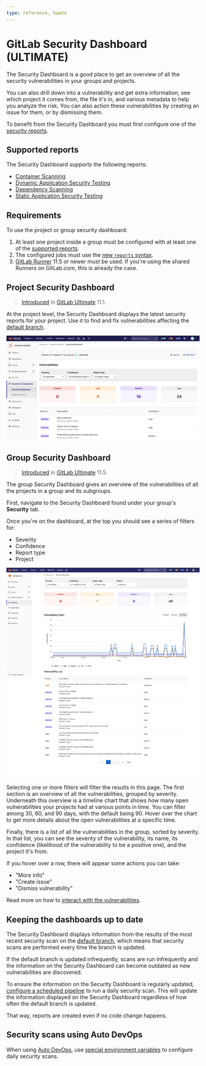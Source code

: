 ```yaml
---
type: reference, howto
---
```


# GitLab Security Dashboard **(ULTIMATE)**

The Security Dashboard is a good place to get an overview of all the security
vulnerabilities in your groups and projects.

You can also drill down into a vulnerability and get extra information, see which
project it comes from, the file it's in, and various metadata to help you analyze
the risk. You can also action these vulnerabilities by creating an issue for them,
or by dismissing them.

To benefit from the Security Dashboard you must first configure one of the
[security reports](../index.md).

## Supported reports

The Security Dashboard supports the following reports:

- [Container Scanning](../container_scanning/index.md)
- [Dynamic Application Security Testing](../dast/index.md)
- [Dependency Scanning](../dependency_scanning/index.md)
- [Static Application Security Testing](../sast/index.md)

## Requirements

To use the project or group security dashboard:

1. At least one project inside a group must be configured with at least one of
   the [supported reports](#supported-reports).
1. The configured jobs must use the [new `reports` syntax](../../../ci/yaml/README.md#artifactsreports).
1. [GitLab Runner](https://docs.gitlab.com/runner/) 11.5 or newer must be used.
   If you're using the shared Runners on GitLab.com, this is already the case.

## Project Security Dashboard

> [Introduced](https://gitlab.com/gitlab-org/gitlab-ee/issues/6165) in [GitLab Ultimate](https://about.gitlab.com/pricing) 11.1.

At the project level, the Security Dashboard displays the latest security reports
for your project. Use it to find and fix vulnerabilities affecting the
[default branch](../../project/repository/branches/index.md#default-branch).

![Project Security Dashboard](img/project_security_dashboard.png)

## Group Security Dashboard

> [Introduced](https://gitlab.com/gitlab-org/gitlab-ee/issues/6709) in
> [GitLab Ultimate](https://about.gitlab.com/pricing) 11.5.

The group Security Dashboard gives an overview of the vulnerabilities of all the
projects in a group and its subgroups.

First, navigate to the Security Dashboard found under your group's
**Security** tab.

Once you're on the dashboard, at the top you should see a series of filters for:

- Severity
- Confidence
- Report type
- Project

![dashboard with action buttons and metrics](img/group_security_dashboard.png)

Selecting one or more filters will filter the results in this page.
The first section is an overview of all the vulnerabilities, grouped by severity.
Underneath this overview is a timeline chart that shows how many open
vulnerabilities your projects had at various points in time. You can filter among 30, 60, and
90 days, with the default being 90. Hover over the chart to get more details about
the open vulnerabilities at a specific time.

Finally, there is a list of all the vulnerabilities in the group, sorted by severity.
In that list, you can see the severity of the vulnerability, its name, its
confidence (likelihood of the vulnerability to be a positive one), and the project
it's from.

If you hover over a row, there will appear some actions you can take:

- "More info"
- "Create issue"
- "Dismiss vulnerability"

Read more on how to [interact with the vulnerabilities](../index.md#interacting-with-the-vulnerabilities).

## Keeping the dashboards up to date

The Security Dashboard displays information from the results of the most recent
security scan on the [default branch](../../project/repository/branches/index.md#default-branch),
which means that security scans are performed every time the branch is updated.

If the default branch is updated infrequently, scans are run infrequently and the
information on the Security Dashboard can become outdated as new vulnerabilities
are discovered.

To ensure the information on the Security Dashboard is regularly updated,
[configure a scheduled pipeline](../../project/pipelines/schedules.md) to run a
daily security scan. This will update the information displayed on the Security
Dashboard regardless of how often the default branch is updated.

That way, reports are created even if no code change happens.

## Security scans using Auto DevOps

When using [Auto DevOps](../../../topics/autodevops/index.md), use
[special environment variables](../../../topics/autodevops/index.md#environment-variables)
to configure daily security scans.

<!-- ## Troubleshooting

Include any troubleshooting steps that you can foresee. If you know beforehand what issues
one might have when setting this up, or when something is changed, or on upgrading, it's
important to describe those, too. Think of things that may go wrong and include them here.
This is important to minimize requests for support, and to avoid doc comments with
questions that you know someone might ask.

Each scenario can be a third-level heading, e.g. `### Getting error message X`.
If you have none to add when creating a doc, leave this section in place
but commented out to help encourage others to add to it in the future. -->
